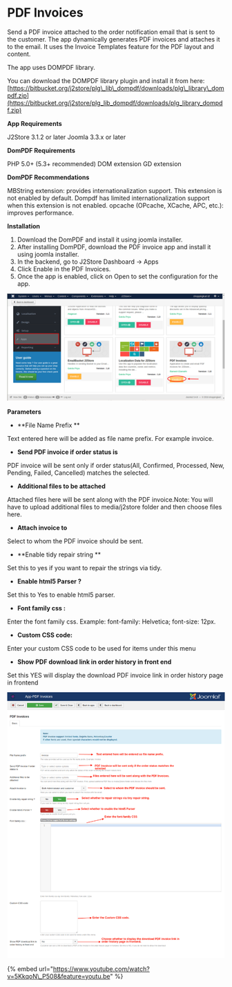 # PDF Invoices

Send a PDF invoice attached to the order notification email that is sent to the customer. The app dynamically generates PDF invoices and attaches it to the email. It uses the Invoice Templates feature for the PDF layout and content.

The app uses DOMPDF library.

You can download the DOMPDF library plugin and install it from here: [https://bitbucket.org/j2store/plg\_lib\_dompdf/downloads/plg\_library\_dompdf.zip](https://bitbucket.org/j2store/plg_lib_dompdf/downloads/plg_library_dompdf.zip)

**App Requirements**

J2Store 3.1.2 or later Joomla 3.3.x or later

**DomPDF Requirements**

PHP 5.0+ \(5.3+ recommended\) DOM extension GD extension

**DomPDF Recommendations**

MBString extension: provides internationalization support. This extension is not enabled by default. Dompdf has limited internationalization support when this extension is not enabled. opcache \(OPcache, XCache, APC, etc.\): improves performance.

**Installation**

1. Download the DomPDF and install it using joomla installer.
2. After installing DomPDF, download the PDF invoice app and install it using joomla installer.
3. In the backend, go to J2Store Dashboard -&gt; Apps
4. Click Enable in the PDF Invoices.
5. Once the app is enabled, click on Open to set the configuration for the app.

![pdf01](https://raw.githubusercontent.com/j2store/doc-images/master/apps/Pdf-invoices/pdfinvoice_01.png)

**Parameters**

* \*\*File Name Prefix \*\*

Text entered here will be added as file name prefix. For example invoice.

* **Send PDF invoice if order status is**

PDF invoice will be sent only if order status\(All, Confirmed, Processed, New, Pending, Failed, Cancelled\) matches the selected.

* **Additional files to be attached**

Attached files here will be sent along with the PDF invoice.Note: You will have to upload additional files to media/j2store folder and then choose files here.

* **Attach invoice to**

Select to whom the PDF invoice should be sent.

* \*\*Enable tidy repair string \*\*

Set this to yes if you want to repair the strings via tidy.

* **Enable html5 Parser ?**

Set this to Yes to enable html5 parser.

* **Font family css :**

Enter the font family css. Example: font-family: Helvetica; font-size: 12px.

* **Custom CSS code:**

Enter your custom CSS code to be used for items under this menu

* **Show PDF download link in order history in front end**

Set this YES will display the download PDF invoice link in order history page in frontend

![](.gitbook/assets/pdfinvoice_02.png)

{% embed url="https://www.youtube.com/watch?v=5KkqoN\_P508&feature=youtu.be" %}



